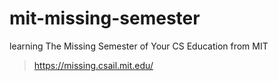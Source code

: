 # mit-missing-semester
learning The Missing Semester of Your CS Education from MIT
> https://missing.csail.mit.edu/
